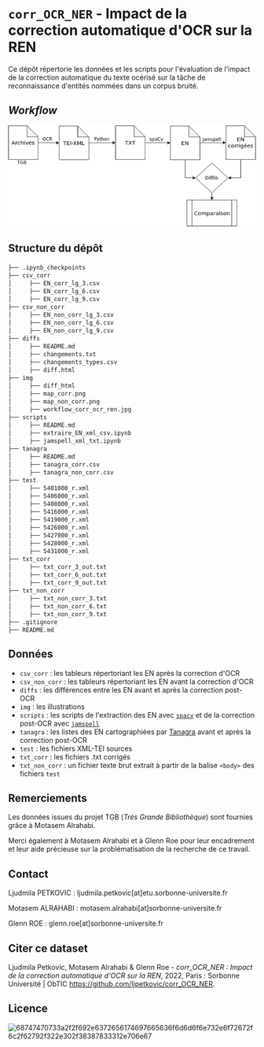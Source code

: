# `corr_OCR_NER` - Impact de la correction automatique d'OCR sur la REN

Ce dépôt répertorie les données et les scripts pour l'évaluation de l'impact de la correction automatique du texte océrisé sur la tâche de reconnaissance d'entités nommées dans un corpus bruité.



## *Workflow*

<p align="center">
  <img src="img/workflow_corr_ocr_ren.jpg">
</p> 


## Structure du dépôt

```
├── .ipynb_checkpoints
├── csv_corr
│     ├── EN_corr_lg_3.csv
│     ├── EN_corr_lg_6.csv
│     ├── EN_corr_lg_9.csv
├── csv_non_corr
│     ├── EN_non_corr_lg_3.csv
│     ├── EN_non_corr_lg_6.csv
│     ├── EN_non_corr_lg_9.csv
├── diffs
│     ├── README.md
│     ├── changements.txt
│     ├── changements_types.csv
│     ├── diff.html
├── img
│     ├── diff_html
│     ├── map_corr.png
│     ├── map_non_corr.png
│     ├── workflow_corr_ocr_ren.jpg
├── scripts
│     ├── README.md
│     ├── extraire_EN_xml_csv.ipynb
│     ├── jamspell_xml_txt.ipynb
├── tanagra
│     ├── README.md
│     ├── tanagra_corr.csv
│     ├── tanagra_non_corr.csv
├── test
│     ├── 5401000_r.xml
│     ├── 5406000_r.xml
│     ├── 5408000_r.xml
│     ├── 5416000_r.xml
│     ├── 5419000_r.xml
│     ├── 5426000_r.xml
│     ├── 5427000_r.xml
│     ├── 5428000_r.xml
│     ├── 5431000_r.xml
├── txt_corr
│     ├── txt_corr_3_out.txt
│     ├── txt_corr_6_out.txt
│     ├── txt_corr_9_out.txt
├── txt_non_corr
│     ├── txt_non_corr_3.txt
│     ├── txt_non_corr_6.txt
│     ├── txt_non_corr_9.txt
├── .gitignore
├── README.md
```



## Données

* `csv_corr` : les tableurs répertoriant les EN après la correction d'OCR
* `csv_non_corr` : les tableurs répertoriant les EN avant la correction d'OCR
* `diffs` : les différences entre les EN avant et après la correction post-OCR
* `img` : les illustrations
* `scripts` : les scripts de l'extraction des EN avec [`spacy`](https://spacy.io/models/fr) et de la correction post-OCR avec [`jamspell`](https://github.com/bakwc/JamSpell)
* `tanagra` : les listes des EN cartographiées par [Tanagra](https://obtic.sorbonne-universite.fr/tanagra/home) avant et après la correction post-OCR
* `test` : les fichiers XML-TEI sources
* `txt_corr` : les fichiers .txt corrigés
* `txt_non_corr` : un fichier texte brut extrait à partir de la balise `<body>` des fichiers `test` 



## Remerciements

Les données issues du projet TGB (*Très Grande Bibliothèque*) sont fournies grâce à Motasem Alrahabi. 

Merci également à Motasem Alrahabi et à Glenn Roe pour leur encadrement et leur aide précieuse sur la problématisation de la recherche de ce travail.



## Contact
Ljudmila PETKOVIC : ljudmila.petkovic[at]etu.sorbonne-universite.fr

Motasem ALRAHABI : motasem.alrahabi[at]sorbonne-universite.fr

Glenn ROE : glenn.roe[at]sorbonne-universite.fr



## Citer ce dataset

Ljudmila Petkovic, Motasem Alrahabi & Glenn Roe - *corr_OCR_NER : Impact de la correction automatique d'OCR sur la REN*, 2022, Paris : Sorbonne Université | ObTIC https://github.com/ljpetkovic/corr_OCR_NER.



## Licence

![68747470733a2f2f692e6372656174697665636f6d6d6f6e732e6f72672f6c2f62792f322e302f38387833312e706e67](https://user-images.githubusercontent.com/56683417/115237678-2150d080-a11d-11eb-903e-5a26587e12e1.png)





